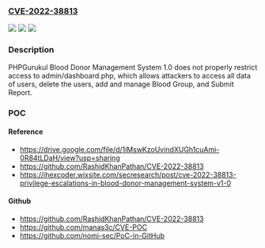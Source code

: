 ### [CVE-2022-38813](https://cve.mitre.org/cgi-bin/cvename.cgi?name=CVE-2022-38813)
![](https://img.shields.io/static/v1?label=Product&message=n%2Fa&color=blue)
![](https://img.shields.io/static/v1?label=Version&message=n%2Fa&color=blue)
![](https://img.shields.io/static/v1?label=Vulnerability&message=n%2Fa&color=brighgreen)

### Description

PHPGurukul Blood Donor Management System 1.0 does not properly restrict access to admin/dashboard.php, which allows attackers to access all data of users, delete the users, add and manage Blood Group, and Submit Report.

### POC

#### Reference
- https://drive.google.com/file/d/1iMswKzoUvindXUGh1cuAmi-0R84tLDaH/view?usp=sharing
- https://github.com/RashidKhanPathan/CVE-2022-38813
- https://ihexcoder.wixsite.com/secresearch/post/cve-2022-38813-privilege-escalations-in-blood-donor-management-system-v1-0

#### Github
- https://github.com/RashidKhanPathan/CVE-2022-38813
- https://github.com/manas3c/CVE-POC
- https://github.com/nomi-sec/PoC-in-GitHub

